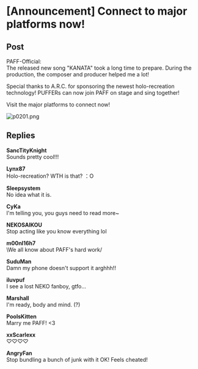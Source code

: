 # [Announcement] Connect to major platforms now!
## Post
PAFF-Official:<br>
The released new song "KANATA" took a long time to prepare. During the production, the composer and producer helped me a lot!

Special thanks to A.R.C. for sponsoring the newest holo-recreation technology! PUFFERs can now join PAFF on stage and sing together!

Visit the major platforms to connect now!

![p0201.png](/attachments/p0201.png)
## Replies
**SancTityKnight**<br>
Sounds pretty cool!!!

**Lynx87**<br>
Holo-recreation? WTH is that? ：O

**Sleepsystem**<br>
No idea what it is.

**CyKa**<br>
I'm telling you, you guys need to read more~

**NEKOSAIKOU**<br>
Stop acting like you know everything lol

**m00nl16h7**<br>
\\We all know about PAFF's hard work/

**SuduMan**<br>
Damn my phone doesn't support it arghhh!!

**iluvpuf**<br>
I see a lost NEKO fanboy, gtfo...

**Marshall**<br>
I'm ready, body and mind. (?)

**PoolsKitten**<br>
Marry me PAFF! <3

**xxScarlexx**<br>
♡♡♡♡

**AngryFan**<br>
Stop bundling a bunch of junk with it OK! Feels cheated!

